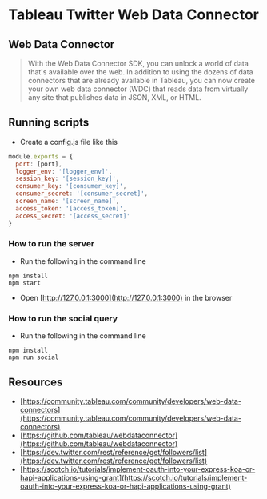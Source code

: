 # Tableau Twitter Web Data Connector

## Web Data Connector

> With the Web Data Connector SDK, you can unlock a world of data that's available over the web. In addition to using the dozens of data connectors that are already available in Tableau, you can now create your own web data connector (WDC) that reads data from virtually any site that publishes data in JSON, XML, or HTML.

## Running scripts

- Create a config.js file like this

```js
module.exports = {
  port: [port],
  logger_env: '[logger_env]',
  session_key: '[session_key]',
  consumer_key: '[consumer_key]',
  consumer_secret: '[consumer_secret]',
  screen_name: '[screen_name]',
  access_token: '[access_token]',
  access_secret: '[access_secret]'
}
```

### How to run the server

- Run the following in the command line

```
npm install
npm start
```

- Open [http://127.0.0.1:3000](http://127.0.0.1:3000) in the browser


### How to run the social query

- Run the following in the command line

```
npm install
npm run social
```

## Resources

- [https://community.tableau.com/community/developers/web-data-connectors](https://community.tableau.com/community/developers/web-data-connectors)
- [https://github.com/tableau/webdataconnector](https://github.com/tableau/webdataconnector)
- [https://dev.twitter.com/rest/reference/get/followers/list](https://dev.twitter.com/rest/reference/get/followers/list)
- [https://scotch.io/tutorials/implement-oauth-into-your-express-koa-or-hapi-applications-using-grant](https://scotch.io/tutorials/implement-oauth-into-your-express-koa-or-hapi-applications-using-grant)
